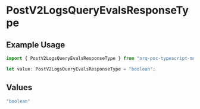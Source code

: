 # PostV2LogsQueryEvalsResponseType

## Example Usage

```typescript
import { PostV2LogsQueryEvalsResponseType } from "orq-poc-typescript-multi-env-version/models/operations";

let value: PostV2LogsQueryEvalsResponseType = "boolean";
```

## Values

```typescript
"boolean"
```